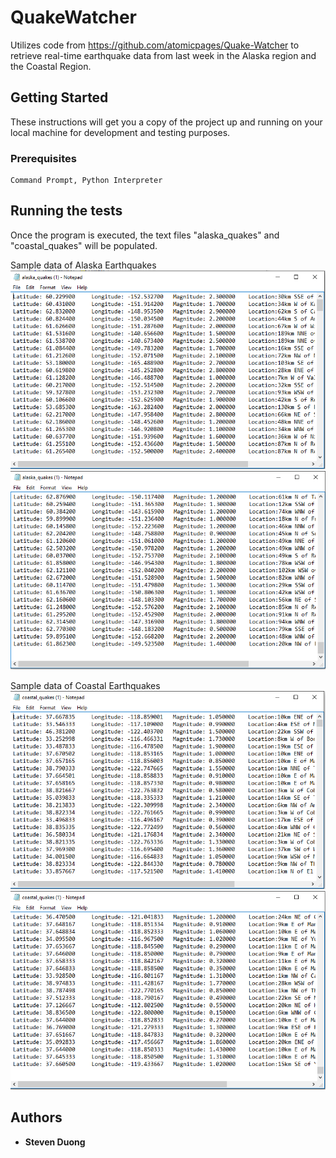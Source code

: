 # QuakeWatcher

Utilizes code from https://github.com/atomicpages/Quake-Watcher to retrieve real-time earthquake data from last week in the Alaska region and the Coastal Region.

## Getting Started

These instructions will get you a copy of the project up and running on your local machine for development and testing purposes.

### Prerequisites

```
Command Prompt, Python Interpreter
```

## Running the tests

Once the program is executed, the text files "alaska_quakes" and "coastal_quakes" will be populated.

Sample data of Alaska Earthquakes
![Screenshot](textAlaska1.PNG)
![Screenshot](textAlaska2.PNG)

Sample data of Coastal Earthquakes
![Screenshot](textCoastal1.PNG)
![Screenshot](textCoastal2.PNG)
## Authors

* **Steven Duong**
